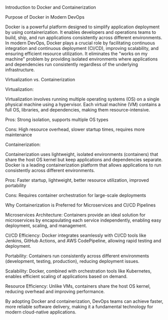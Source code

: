 Introduction to Docker and Containerization

Purpose of Docker in Modern DevOps

Docker is a powerful platform designed to simplify application deployment by using containerization. It enables developers and operations teams to build, ship, and run applications consistently across different environments. In modern DevOps, Docker plays a crucial role by facilitating continuous integration and continuous deployment (CI/CD), improving scalability, and ensuring efficient resource utilization. It eliminates the "works on my machine" problem by providing isolated environments where applications and dependencies run consistently regardless of the underlying infrastructure.

Virtualization vs. Containerization

Virtualization:

Virtualization involves running multiple operating systems (OS) on a single physical machine using a hypervisor. Each virtual machine (VM) contains a full OS, libraries, and dependencies, making them resource-intensive.

Pros: Strong isolation, supports multiple OS types

Cons: High resource overhead, slower startup times, requires more maintenance

Containerization:

Containerization uses lightweight, isolated environments (containers) that share the host OS kernel but keep applications and dependencies separate. Docker is a leading containerization platform that allows applications to run consistently across different environments.

Pros: Faster startup, lightweight, better resource utilization, improved portability

Cons: Requires container orchestration for large-scale deployments

Why Containerization is Preferred for Microservices and CI/CD Pipelines

Microservices Architecture: Containers provide an ideal solution for microservices by encapsulating each service independently, enabling easy deployment, scaling, and management.

CI/CD Efficiency: Docker integrates seamlessly with CI/CD tools like Jenkins, GitHub Actions, and AWS CodePipeline, allowing rapid testing and deployment.

Portability: Containers run consistently across different environments (development, testing, production), reducing deployment issues.

Scalability: Docker, combined with orchestration tools like Kubernetes, enables efficient scaling of applications based on demand.

Resource Efficiency: Unlike VMs, containers share the host OS kernel, reducing overhead and improving performance.

By adopting Docker and containerization, DevOps teams can achieve faster, more reliable software delivery, making it a fundamental technology for modern cloud-native applications.


